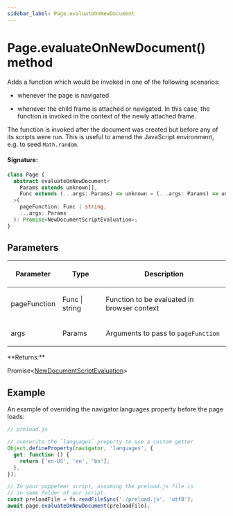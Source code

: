 ```yaml
---
sidebar_label: Page.evaluateOnNewDocument
---
```


# Page.evaluateOnNewDocument() method

Adds a function which would be invoked in one of the following scenarios:

- whenever the page is navigated

- whenever the child frame is attached or navigated. In this case, the function is invoked in the context of the newly attached frame.

The function is invoked after the document was created but before any of its scripts were run. This is useful to amend the JavaScript environment, e.g. to seed `Math.random`.

#### Signature:

```typescript
class Page {
  abstract evaluateOnNewDocument<
    Params extends unknown[],
    Func extends (...args: Params) => unknown = (...args: Params) => unknown,
  >(
    pageFunction: Func | string,
    ...args: Params
  ): Promise<NewDocumentScriptEvaluation>;
}
```

## Parameters

<table><thead><tr><th>

Parameter

</th><th>

Type

</th><th>

Description

</th></tr></thead>
<tbody><tr><td>

pageFunction

</td><td>

Func \| string

</td><td>

Function to be evaluated in browser context

</td></tr>
<tr><td>

args

</td><td>

Params

</td><td>

Arguments to pass to `pageFunction`

</td></tr>
</tbody></table>
**Returns:**

Promise&lt;[NewDocumentScriptEvaluation](./puppeteer.newdocumentscriptevaluation.md)&gt;

## Example

An example of overriding the navigator.languages property before the page loads:

```ts
// preload.js

// overwrite the `languages` property to use a custom getter
Object.defineProperty(navigator, 'languages', {
  get: function () {
    return ['en-US', 'en', 'bn'];
  },
});

// In your puppeteer script, assuming the preload.js file is
// in same folder of our script.
const preloadFile = fs.readFileSync('./preload.js', 'utf8');
await page.evaluateOnNewDocument(preloadFile);
```
